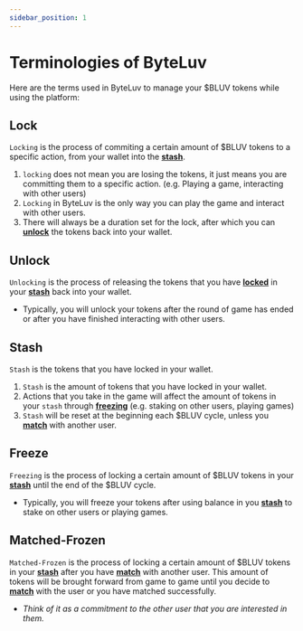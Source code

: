 ```yaml
---
sidebar_position: 1
---
```


# Terminologies of ByteLuv

Here are the terms used in ByteLuv to manage your $BLUV tokens while using the platform:

## Lock

`Locking` is the process of commiting a certain amount of $BLUV tokens to a specific action, from your wallet into the **[stash](#stash)**.
1. `locking` does not mean you are losing the tokens, it just means you are committing them to a specific action. (e.g. Playing a game, interacting with other users)
2. `Locking` in ByteLuv is the only way you can play the game and interact with other users.
3. There will always be a duration set for the lock, after which you can **[unlock](#unlock)** the tokens back into your wallet.

## Unlock

`Unlocking` is the process of releasing the tokens that you have **[locked](#lock)** in your **[stash](#stash)** back into your wallet.
- Typically, you will unlock your tokens after the round of game has ended or after you have finished interacting with other users.

## Stash

`Stash` is the tokens that you have locked in your wallet.
1. `Stash` is the amount of tokens that you have locked in your wallet.
2. Actions that you take in the game will affect the amount of tokens in your `stash` through **[freezing](#freeze)**  (e.g. staking on other users, playing games)
3. `Stash` will be reset at the beginning each \$BLUV cycle, unless you **[match](byteluv-match)** with another user.

## Freeze

`Freezing` is the process of locking a certain amount of \$BLUV tokens in your **[stash](#stash)** until the end of the \$BLUV cycle.
- Typically, you will freeze your tokens after using balance in you **[stash](#stash)** to stake on other users or playing games.

## Matched-Frozen

`Matched-Frozen` is the process of locking a certain amount of $BLUV tokens in your **[stash](#stash)** after you have **[match](byteluv-match)** with another user. This amount of tokens will be brought forward from game to game until you decide to **[match](./byteluv-match)** with the user or you have matched successfully.
- *Think of it as a commitment to the other user that you are interested in them.*